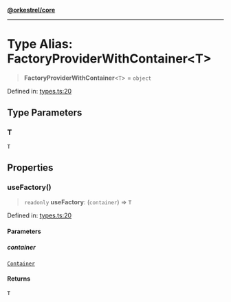 [**@orkestrel/core**](../index.md)

***

# Type Alias: FactoryProviderWithContainer\<T\>

> **FactoryProviderWithContainer**\<`T`\> = `object`

Defined in: [types.ts:20](https://github.com/orkestrel/core/blob/ccb170966790f428093f11a71a5646a6e842dbf9/src/types.ts#L20)

## Type Parameters

### T

`T`

## Properties

### useFactory()

> `readonly` **useFactory**: (`container`) => `T`

Defined in: [types.ts:20](https://github.com/orkestrel/core/blob/ccb170966790f428093f11a71a5646a6e842dbf9/src/types.ts#L20)

#### Parameters

##### container

[`Container`](../classes/Container.md)

#### Returns

`T`
